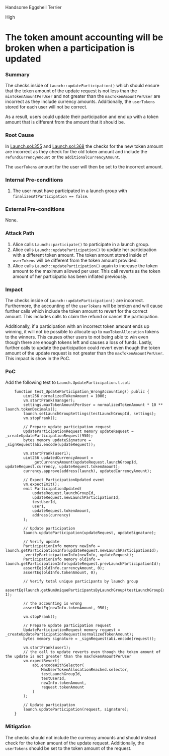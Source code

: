 Handsome Eggshell Terrier

High

# The token amount accounting will be broken when a participation is updated

### Summary

The checks inside of `Launch::updateParticipation()` which should ensure that the token amount of the update request is not less than the `minTokenAmountPerUser` and not greater than the `maxTokenAmountPerUser` are incorrect as they include currency amounts.
Additionally, the `userTokens` stored for each user will not be correct.

As a result, users could update their participation and end up with a token amount that is different from the amount that it should be.

### Root Cause

In [Launch.sol:355](https://github.com/sherlock-audit/2025-02-rova/blob/main/rova-contracts/src/Launch.sol#L355) and [Launch.sol:368](https://github.com/sherlock-audit/2025-02-rova/blob/main/rova-contracts/src/Launch.sol#L368) the checks for the new token amount are incorrect as they check for the old token amount and include the `refundCurrencyAmount` or the `additionalCurrencyAmount`.

The `userTokens` amount for the user will then be set to the incorrect amount.

### Internal Pre-conditions

1. The user must have participated in a launch group with `finalizesAtParticipation == false`.

### External Pre-conditions

None.

### Attack Path

1. Alice calls `Launch::participate()` to participate in a launch group.
2. Alice calls `Launch::updateParticipation()` to update her participation with a different token amount. The token amount stored inside of `userTokens` will be different from the token amount provided.
3. Alice calls `Launch::updateParticipation()` again to increase the token amount to the maximum allowed per user. This call reverts as the token amount of her participatio has been inflated previously.

### Impact

The checks inside of `Launch::updateParticipation()` are incorrect. Furthermore, the accounting of the `userTokens` will be broken and will cause further calls which include the token amount to revert for the correct amount. This includes calls to claim the refund or cancel the participation.

Additionally, if a participation with an incorrect token amount ends up winning, it will not be possible to allocate up to `maxTokenAllocation` tokens to the winners. This causes other users to not being able to win even though there are enough tokens left and causes a loss of funds.
Lastly, further calls to update the participation could revert even though the token amount of the update request is not greater than the `maxTokenAmountPerUser`. This impact is show in the PoC. 

### PoC

Add the following test to `Launch.UpdateParticipation.t.sol`:

```solidity
    function test_UpdateParticipation_WrongAccounting() public {
        uint256 normalizedTokenAmount = 1000;
        vm.startPrank(manager);
        settings.maxTokenAmountPerUser = normalizedTokenAmount * 10 ** launch.tokenDecimals();
        launch.setLaunchGroupSettings(testLaunchGroupId, settings);
        vm.stopPrank();
        
        // Prepare update participation request
        UpdateParticipationRequest memory updateRequest = _createUpdateParticipationRequest(950);
        bytes memory updateSignature = _signRequest(abi.encode(updateRequest));

        vm.startPrank(user1);
        uint256 updatedCurrencyAmount =
            _getCurrencyAmount(updateRequest.launchGroupId, updateRequest.currency, updateRequest.tokenAmount);
        currency.approve(address(launch), updatedCurrencyAmount);

        // Expect ParticipationUpdated event
        vm.expectEmit();
        emit ParticipationUpdated(
            updateRequest.launchGroupId,
            updateRequest.newLaunchParticipationId,
            testUserId,
            user1,
            updateRequest.tokenAmount,
            address(currency)
        );

        // Update participation
        launch.updateParticipation(updateRequest, updateSignature);

        // Verify update
        ParticipationInfo memory newInfo = launch.getParticipationInfo(updateRequest.newLaunchParticipationId);
        _verifyParticipationInfo(newInfo, updateRequest);
        ParticipationInfo memory oldInfo = launch.getParticipationInfo(updateRequest.prevLaunchParticipationId);
        assertEq(oldInfo.currencyAmount, 0);
        assertEq(oldInfo.tokenAmount, 0);

        // Verify total unique participants by launch group
        assertEq(launch.getNumUniqueParticipantsByLaunchGroup(testLaunchGroupId), 1);

        // the accounting is wrong
        assertNotEq(newInfo.tokenAmount, 950);

        vm.stopPrank();

        // Prepare update participation request
        UpdateParticipationRequest memory request = _createUpdateParticipationRequest(normalizedTokenAmount);
        bytes memory signature = _signRequest(abi.encode(request));

        vm.startPrank(user1);
        // the call to update reverts even though the token amount of the update is not greater than the maxTokenAmountPerUser
        vm.expectRevert(
            abi.encodeWithSelector(
                MaxUserTokenAllocationReached.selector,
                testLaunchGroupId,
                testUserId,
                newInfo.tokenAmount,
                request.tokenAmount
            )
        );
        
        // Update participation
        launch.updateParticipation(request, signature);
    }
```

### Mitigation

The checks should not include the currency amounts and should instead check for the token amount of the update request. Additionally, the `userTokens` should be set to the token amount of the request.